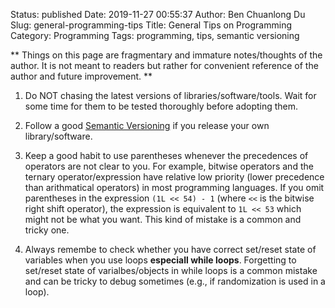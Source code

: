 Status: published
Date: 2019-11-27 00:55:37
Author: Ben Chuanlong Du
Slug: general-programming-tips
Title: General Tips on Programming
Category: Programming
Tags: programming, tips, semantic versioning

**
Things on this page are
fragmentary and immature notes/thoughts of the author.
It is not meant to readers
but rather for convenient reference of the author and future improvement.
**


1. Do NOT chasing the latest versions of libraries/software/tools. 
  Wait for some time for them to be tested thoroughly before adopting them.

2. Follow a good [Semantic Versioning](https://semver.org/) 
  if you release your own library/software.

3. Keep a good habit to use parentheses 
    whenever the precedences of operators are not clear to you.
    For example, 
    bitwise operators and the ternary operator/expression have relative low priority 
    (lower precedence than arithmatical operators) in most programming languages.
    If you omit parentheses in the expression `(1L << 54) - 1` (where `<<` is the bitwise right shift operator),
    the expression is equivalent to `1L << 53` which might not be what you want.
    This kind of mistake is a common and tricky one.

4. Always remembe to check whether you have correct set/reset state of variables 
    when you use loops **especiall while loops**.
    Forgetting to set/reset state of varialbes/objects in while loops is a common mistake 
    and can be tricky to debug sometimes (e.g., if randomization is used in a loop).
